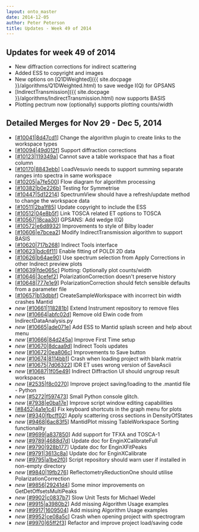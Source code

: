 ```yaml
---
layout: onto_master
date: 2014-12-05
author: Peter Peterson
title: Updates - Week 49 of 2014
---
```

Updates for week 49 of 2014
---------------------------
* New diffraction corrections for indirect scattering
* Added ESS to copyright and images
* New options on [Q1DWeighted]({{ site.docpage }}/algorithms/Q1DWeighted.html) to save wedge I(Q) for GPSANS
* [IndirectTransmission]({{ site.docpage }}/algorithms/IndirectTransmission.html) now supports BASIS
* Plotting pectrum now (optionally) supports plotting counts/width



Detailed Merges for Nov 29 - Dec 5, 2014
----------------------------------------
* \[[#10041](http://trac.mantidproject.org/mantid/ticket/10041)\|[8d47cd1](https://github.com/mantidproject/mantid/commit/8d47cd1a6c7774416454ea8436d573b8fd8f3770)\] Change the algorithm plugin to create links to the workspace types
* \[[#10094](http://trac.mantidproject.org/mantid/ticket/10094)\|[49d012f](https://github.com/mantidproject/mantid/commit/49d012fed6ccf0df9e4020a8317e8d5f584ccaee)\] Support diffraction corrections
* \[[#10123](http://trac.mantidproject.org/mantid/ticket/10123)\|[119349a](https://github.com/mantidproject/mantid/commit/119349a149e71de3a6d21e6240f7e80cf872ec6f)\] Cannot save a table workspace that has a float column
* \[[#10170](http://trac.mantidproject.org/mantid/ticket/10170)\|[8843ebb](https://github.com/mantidproject/mantid/commit/8843ebb7f272ffbcf6f978ac83ec2aa1ed93426b)\] LoadVesuvio needs to support summing separate ranges into spectra in same workspace
* \[[#10205](http://trac.mantidproject.org/mantid/ticket/10205)\|[a7fe500](https://github.com/mantidproject/mantid/commit/a7fe500702aa1a959af2361a6da7c65445fa4eb8)\] Flow diagram for algorithm processing
* \[[#10382](http://trac.mantidproject.org/mantid/ticket/10382)\|[b0e226b](https://github.com/mantidproject/mantid/commit/b0e226bdd39d4651867dab62dbe102bda74b00ee)\] Testing for Symmetrise
* \[[#10447](http://trac.mantidproject.org/mantid/ticket/10447)\|[5d12214](https://github.com/mantidproject/mantid/commit/5d1221493a6af3a276b8ecfb5252fd196a172f58)\] SpectrumView should have a refresh/update method to change the workspace data
* \[[#10511](http://trac.mantidproject.org/mantid/ticket/10511)\|[2ba1f85](https://github.com/mantidproject/mantid/commit/2ba1f852c508e8d2af65e5e4cd19bbc1b1cd8f01)\] Update copyright to include the ESS
* \[[#10512](http://trac.mantidproject.org/mantid/ticket/10512)\|[04e8b5f](https://github.com/mantidproject/mantid/commit/04e8b5f9fdee389fce4dd13e7c89823039770609)\] Link TOSCA related ET options to TOSCA
* \[[#10567](http://trac.mantidproject.org/mantid/ticket/10567)\|[18caa30](https://github.com/mantidproject/mantid/commit/18caa30a6cb5dabaabb12c0972a9f4b3511d5358)\] GPSANS: Add wedge I(Q)
* \[[#10572](http://trac.mantidproject.org/mantid/ticket/10572)\|[e6d8932](https://github.com/mantidproject/mantid/commit/e6d8932ae782c5d2687fee4bf4dcc1ce5a6ccc64)\] Improvements to style of Bilby loader
* \[[#10606](http://trac.mantidproject.org/mantid/ticket/10606)\|[e7bcea2](https://github.com/mantidproject/mantid/commit/e7bcea2ad0c0217e26f17a932172dd09bf41c4cb)\] Modify IndirectTransmission algorithm to support BASIS
* \[[#10620](http://trac.mantidproject.org/mantid/ticket/10620)\|[717b268](https://github.com/mantidproject/mantid/commit/717b268e9fe365a28632154114b0b388ffa3d86b)\] Indirect Tools interface
* \[[#10623](http://trac.mantidproject.org/mantid/ticket/10623)\|[bdc6f11](https://github.com/mantidproject/mantid/commit/bdc6f11339318b52a375c8f36bcd28212541a4e3)\] Enable fitting of POLDI 2D data
* \[[#10626](http://trac.mantidproject.org/mantid/ticket/10626)\|[b64ae90](https://github.com/mantidproject/mantid/commit/b64ae9020d8d5012376cacca8cbd26850b231a66)\] Use spectrum selection from Apply Corrections in other Indirect preview plots
* \[[#10639](http://trac.mantidproject.org/mantid/ticket/10639)\|[fde065c](https://github.com/mantidproject/mantid/commit/fde065c21c453efadb9abe9713c5c8001097a268)\] Plotting: Optionally plot counts/width
* \[[#10646](http://trac.mantidproject.org/mantid/ticket/10646)\|[3cefef2](https://github.com/mantidproject/mantid/commit/3cefef20a7296fd20525d6873e06de5234de65fe)\] PolarizationCorrection doesn't preserve history
* \[[#10648](http://trac.mantidproject.org/mantid/ticket/10648)\|[777e1e9](https://github.com/mantidproject/mantid/commit/777e1e935a3565b78d5b3c09adaba806412b5e90)\] PolarizationCorrection should fetch sensible defaults from a parameter file
* \[[#10657](http://trac.mantidproject.org/mantid/ticket/10657)\|[b13dbbf](https://github.com/mantidproject/mantid/commit/b13dbbf988756d89d7b372c59f5ca524489ef884)\] CreateSampleWorkspace with incorrect bin width crashes Mantid
* *new* \[[#10661](http://trac.mantidproject.org/mantid/ticket/10661)\|[118281b](https://github.com/mantidproject/mantid/commit/118281bc22b0010f59aca5cc9cc114675e87b66a)\] Extend Instrument repository to remove files
* *new* \[[#10664](http://trac.mantidproject.org/mantid/ticket/10664)\|[abfc02d](https://github.com/mantidproject/mantid/commit/abfc02dc6e38805a2c12e8fed067a83b4ea8a93c)\] Remove old Elwin code from IndirectDataAnalysis.py
* *new* \[[#10665](http://trac.mantidproject.org/mantid/ticket/10665)\|[ade071e](https://github.com/mantidproject/mantid/commit/ade071e80ac2c2f18a69e02f8570116a459fa46f)\] Add ESS to Mantid splash screen and help about menu
* *new* \[[#10666](http://trac.mantidproject.org/mantid/ticket/10666)\|[84d245a](https://github.com/mantidproject/mantid/commit/84d245a7ca0bb84e059555fc2af223334c261631)\] Improve First Time setup
* *new* \[[#10670](http://trac.mantidproject.org/mantid/ticket/10670)\|[8dcaa9d](https://github.com/mantidproject/mantid/commit/8dcaa9d69a6171b5679273943044f3de930eb3aa)\] Indirect Tools updates
* *new* \[[#10672](http://trac.mantidproject.org/mantid/ticket/10672)\|[0ea806c](https://github.com/mantidproject/mantid/commit/0ea806c060156f632981deae232873fdf44b530c)\] Improvements to Save button
* *new* \[[#10674](http://trac.mantidproject.org/mantid/ticket/10674)\|[8114bb1](https://github.com/mantidproject/mantid/commit/8114bb1750adbc5938e366b6864e2563875fc842)\] Crash when loading project with blank matrix
* *new* \[[#10675](http://trac.mantidproject.org/mantid/ticket/10675)\|[7d06322](https://github.com/mantidproject/mantid/commit/7d063222605919b69576b9ccc706a3d51c50cf13)\] IDR ET uses wrong version of SaveAscii
* *new* \[[#10687](http://trac.mantidproject.org/mantid/ticket/10687)\|[1f05e49](https://github.com/mantidproject/mantid/commit/1f05e49618eeb37bd8142d4e463df00cb34a35b5)\] Indirect Diffraction UI should ungroup result workspaces
* *new* \[[#2535](http://trac.mantidproject.org/mantid/ticket/2535)\|[f8c0270](https://github.com/mantidproject/mantid/commit/f8c0270578e6f412f160a52f673aaf92dde76071)\] Improve project saving/loading  to the .mantid file - Python
* *new* \[[#5272](http://trac.mantidproject.org/mantid/ticket/5272)\|[f597473](https://github.com/mantidproject/mantid/commit/f597473a00a08373cc42385b136c4ff43e10a6f3)\] Small Python console glitch.
* *new* \[[#7938](http://trac.mantidproject.org/mantid/ticket/7938)\|[e0ba17e](https://github.com/mantidproject/mantid/commit/e0ba17e80302b19e37437508b026369ed6fe872e)\] Improve script window editing capabilities
* \[[#8452](http://trac.mantidproject.org/mantid/ticket/8452)\|[4a1e1c4](https://github.com/mantidproject/mantid/commit/4a1e1c4a04075912ceb4daf48911b7108b89fa8c)\] Fix keyboard shortcuts in the graph menu for plots
* *new* \[[#9340](http://trac.mantidproject.org/mantid/ticket/9340)\|[fbcff02](https://github.com/mantidproject/mantid/commit/fbcff021d112754842da760fbcd69a51870e542e)\] Apply scattering cross sections in DensityOfStates
* *new* \[[#9468](http://trac.mantidproject.org/mantid/ticket/9468)\|[6ac83f5](https://github.com/mantidproject/mantid/commit/6ac83f5cb11a374ddb88572fa158a69479308305)\] MantidPlot missing TableWorkspace Sorting functionality
* *new* \[[#9699](http://trac.mantidproject.org/mantid/ticket/9699)\|[a837850](https://github.com/mantidproject/mantid/commit/a8378509eea453088402f495614d33f27a6d5e89)\] Add support for TFXA and TOSCA-1
* *new* \[[#9789](http://trac.mantidproject.org/mantid/ticket/9789)\|[4688d7d](https://github.com/mantidproject/mantid/commit/4688d7d9f78defd6319604ec572fa6c8854839d0)\] Update doc for EnginXCalibrateFull
* *new* \[[#9790](http://trac.mantidproject.org/mantid/ticket/9790)\|[928b177](https://github.com/mantidproject/mantid/commit/928b177de4a7b60986965a8c7aa84b471776847d)\] Update doc for EnginXFitPeaks
* *new* \[[#9791](http://trac.mantidproject.org/mantid/ticket/9791)\|[3613c8a](https://github.com/mantidproject/mantid/commit/3613c8ae8ff2af5541a99bafd4dbdf6e6b8378ee)\] Update doc for EnginXCalibrate
* *new* \[[#9795](http://trac.mantidproject.org/mantid/ticket/9795)\|[a1be2f0](https://github.com/mantidproject/mantid/commit/a1be2f04d31d04a53b5bd58026f4e18a737316cf)\] Script repository should warn user if installed in non-empty directory
* *new* \[[#9840](http://trac.mantidproject.org/mantid/ticket/9840)\|[19fb276](https://github.com/mantidproject/mantid/commit/19fb27610c6f6924d5f29f4e12ca09dc4eb0e95e)\] ReflectometryReductionOne should utilise PolarizationCorrection
* *new* \[[#9856](http://trac.mantidproject.org/mantid/ticket/9856)\|[29241d4](https://github.com/mantidproject/mantid/commit/29241d4e13bbd16c09b6084401dec4c693c95b44)\] Some minor improvements on GetDetOffsetsMultiPeaks
* *new* \[[#9902](http://trac.mantidproject.org/mantid/ticket/9902)\|[c0837b7](https://github.com/mantidproject/mantid/commit/c0837b71be0586ce0e5be5ab5cda787ae3209c50)\] Slow Unit Tests for Michael Wedel
* *new* \[[#9915](http://trac.mantidproject.org/mantid/ticket/9915)\|[a3980b2](https://github.com/mantidproject/mantid/commit/a3980b210077c45d33b8169e56e3f1b9b17ad79c)\] Add missing Algorithm Usage examples
* *new* \[[#9917](http://trac.mantidproject.org/mantid/ticket/9917)\|[1609504](https://github.com/mantidproject/mantid/commit/16095046e4f7b035ce3b11bf90b90577bc5900fe)\] Add missing Algorithm Usage examples
* *new* \[[#9952](http://trac.mantidproject.org/mantid/ticket/9952)\|[ce08a5c](https://github.com/mantidproject/mantid/commit/ce08a5c1371bc9a0e467f60b91d067fa4993cd78)\] Crash when opening project with spectrogram
* *new* \[[#9970](http://trac.mantidproject.org/mantid/ticket/9970)\|[65ff2f3](https://github.com/mantidproject/mantid/commit/65ff2f3d28fe2d4fe889cf5f2d2f2bd61eb12485)\] Refactor and improve project load/saving code
